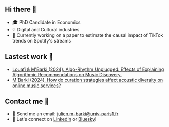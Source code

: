 ## Hi there 👋

- 🎓 PhD Candidate in Economics
- 💡 Digital and Cultural industries
- 🔭 Currently working on a paper to estimate the causal impact of TikTok trends on Spotify's streams

## Lastest work 🔬

- [Louafi & M'Barki (2024). Algo-Rhythm Unplugged: Effects of Explaining Algorithmic Recommendations on Music Discovery.](https://papers.ssrn.com/sol3/papers.cfm?abstract_id=4982393)
- [M'Barki (2024). How do curation strategies affect acoustic diversity on online music services?](https://drive.google.com/file/d/17GTNHUWvcrBlrSDQ_HhUpA9ClPL6QtX0/view?usp=drive_link)

## Contact me 📨

- 📧 Send me an email: julien.m-barki@univ-paris1.fr
- 🙌 Let's connect on [LinkedIn](https://www.linkedin.com/in/julien-m-barki-221aa4197/) or [Bluesky](https://bsky.app/profile/julienmbk.bsky.social)!
